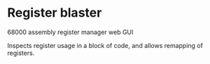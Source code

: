 # Register blaster

68000 assembly register manager web GUI

Inspects register usage in a block of code, and allows remapping of registers.
